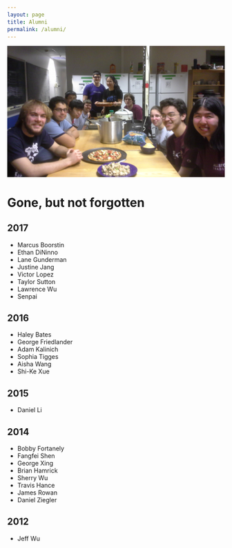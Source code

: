 ```yaml
---
layout: page
title: Alumni
permalink: /alumni/
---
```

![Floor Dinner](/assets/floordinner.jpg)

# Gone, but not forgotten

## 2017
* Marcus Boorstin
* Ethan DiNinno
* Lane Gunderman
* Justine Jang
* Victor Lopez
* Taylor Sutton
* Lawrence Wu
* Senpai

## 2016
* Haley Bates
* George Friedlander
* Adam Kalinich
* Sophia Tigges
* Aisha Wang
* Shi-Ke Xue

## 2015
* Daniel Li

## 2014
* Bobby Fortanely
* Fangfei Shen
* George Xing
* Brian Hamrick
* Sherry Wu
* Travis Hance
* James Rowan
* Daniel Ziegler

## 2012
* Jeff Wu
